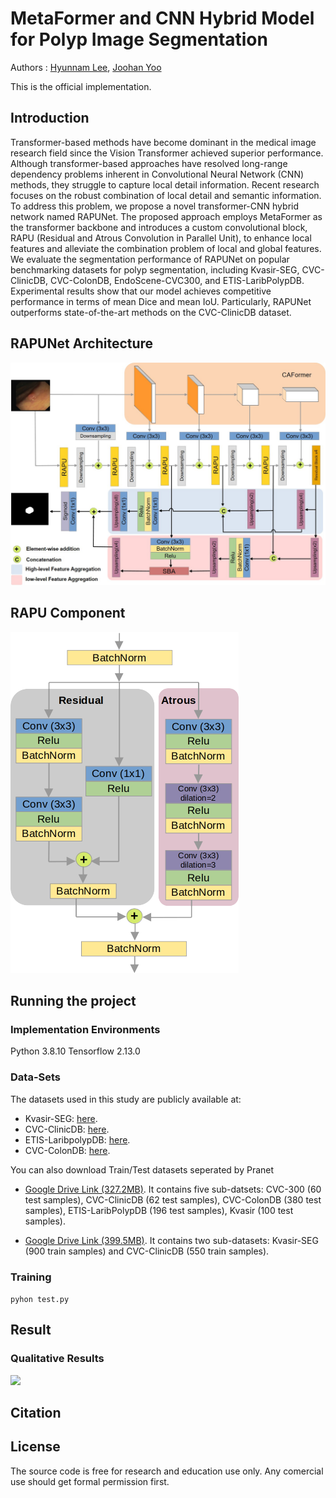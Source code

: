 # MetaFormer and CNN Hybrid Model for Polyp Image Segmentation
Authors : [Hyunnam Lee](mailto:hyunnamlee@gmail), [Joohan Yoo](mailto:)

This is the official implementation.

## Introduction
Transformer-based methods have become dominant in the medical image research field since the Vision Transformer achieved superior performance. Although transformer-based approaches have resolved long-range dependency problems inherent in Convolutional Neural Network (CNN) methods, they struggle to capture local detail information. Recent research focuses on the robust combination of local detail and semantic information. To address this problem, we propose a novel transformer-CNN hybrid network named RAPUNet. The proposed approach employs MetaFormer as the transformer backbone and introduces a custom convolutional block, RAPU (Residual and Atrous Convolution in Parallel Unit), to enhance local features and alleviate the combination problem of local and global features. We evaluate the segmentation performance of RAPUNet on popular benchmarking datasets for polyp segmentation, including Kvasir-SEG, CVC-ClinicDB, CVC-ColonDB, EndoScene-CVC300, and ETIS-LaribPolypDB. Experimental results show that our model achieves competitive performance in terms of mean Dice and mean IoU. Particularly, RAPUNet outperforms state-of-the-art methods on the CVC-ClinicDB dataset. 
## RAPUNet Architecture
<img src="lee1.jpg" width="700">

## RAPU Component
![RAPU component](RAPU2.png)

## Running the project
### Implementation Environments
Python 3.8.10
Tensorflow 2.13.0

### Data-Sets

The datasets used in this study are publicly available at: 
- Kvasir-SEG: [here](https://datasets.simula.no/kvasir-seg/). 
- CVC-ClinicDB: [here](https://polyp.grand-challenge.org/CVCClinicDB/). 
- ETIS-LaribpolypDB: [here](https://drive.google.com/drive/folders/10QXjxBJqCf7PAXqbDvoceWmZ-qF07tFi?usp=share_link). 
- CVC-ColonDB: [here](https://drive.google.com/drive/folders/1-gZUo1dgsdcWxSdXV9OAPmtGEbwZMfDY?usp=share_link).

You can also download Train/Test datasets seperated by Pranet
- [Google Drive Link (327.2MB)](https://drive.google.com/file/d/1Y2z7FD5p5y31vkZwQQomXFRB0HutHyao/view?usp=sharing). It contains five sub-datsets: CVC-300 (60 test samples), CVC-ClinicDB (62 test samples), CVC-ColonDB (380 test samples), ETIS-LaribPolypDB (196 test samples), Kvasir (100 test samples).
    
- [Google Drive Link (399.5MB)](https://drive.google.com/file/d/1YiGHLw4iTvKdvbT6MgwO9zcCv8zJ_Bnb/view?usp=sharing). It contains two sub-datasets: Kvasir-SEG (900 train samples) and CVC-ClinicDB (550 train samples).

### Training
```pyhon test.py```

## Result
### Qualitative Results
<img src="results_comparison.png" width="700">

## Citation

## License

The source code is free for research and education use only. Any comercial use should get formal permission first.
